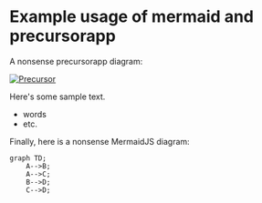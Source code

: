 # Example usage of mermaid and precursorapp

A nonsense precursorapp diagram:

[![Precursor](https://precursorapp.com/document/Untitled-17592208955789.svg?auth-token=)](https://precursorapp.com/document/Untitled-17592208955789)

Here's some sample text.
* words 
* etc.

Finally, here is a nonsense MermaidJS diagram:

```mermaid
graph TD;
    A-->B;
    A-->C;
    B-->D;
    C-->D;
```
